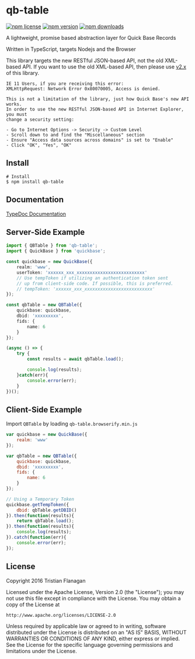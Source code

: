 qb-table
========

[![npm license](https://img.shields.io/npm/l/qb-table.svg)](https://www.npmjs.com/package/qb-table) [![npm version](https://img.shields.io/npm/v/qb-table.svg)](https://www.npmjs.com/package/qb-table) [![npm downloads](https://img.shields.io/npm/dm/qb-table.svg)](https://www.npmjs.com/package/qb-table)

A lightweight, promise based abstraction layer for Quick Base Records

Written in TypeScript, targets Nodejs and the Browser

This library targets the new RESTful JSON-based API, not the old XML-based API. If you want to use the old XML-based API, then please use [v2.x](https://github.com/tflanagan/node-qb-table/tree/v2.x/) of this library.

```
IE 11 Users, if you are receiving this error:
XMLHttpRequest: Network Error 0x80070005, Access is denied.

This is not a limitation of the library, just how Quick Base's new API works.
In order to use the new RESTful JSON-based API in Internet Explorer, you must
change a security setting:

- Go to Internet Options -> Security -> Custom Level
- Scroll down to and find the "Miscellaneous" section
- Ensure "Access data sources across domains" is set to "Enable"
- Click "OK", "Yes", "OK"
```

Install
-------
```
# Install
$ npm install qb-table
```

Documentation
-------------

[TypeDoc Documentation](https://tflanagan.github.io/node-qb-table/)

Server-Side Example
-------------------
```typescript
import { QBTable } from 'qb-table';
import { QuickBase } from 'quickbase';

const quickbase = new QuickBase({
    realm: 'www',
    userToken: 'xxxxxx_xxx_xxxxxxxxxxxxxxxxxxxxxxxxxx'
    // Use tempToken if utilizing an authentication token sent
    // up from client-side code. If possible, this is preferred.
    // tempToken: 'xxxxxx_xxx_xxxxxxxxxxxxxxxxxxxxxxxxxx'
});

const qbTable = new QBTable({
	quickbase: quickbase,
	dbid: 'xxxxxxxxx',
    fids: {
        name: 6
    }
});

(async () => {
    try {
        const results = await qbTable.load();

        console.log(results);
    }catch(err){
        console.error(err);
    }
})();
```

Client-Side Example
-------------------
Import `QBTable` by loading `qb-table.browserify.min.js`

```javascript
var quickbase = new QuickBase({
    realm: 'www'
});

var qbTable = new QBTable({
	quickbase: quickbase,
    dbid: 'xxxxxxxxx',
    fids: {
        name: 6
    }
});

// Using a Temporary Token
quickbase.getTempToken({
    dbid: qbTable.getDBID()
}).then(function(results){
    return qbTable.load();
}).then(function(results){
    console.log(results);
}).catch(function(err){
    console.error(err);
});
```

License
-------
Copyright 2016 Tristian Flanagan

Licensed under the Apache License, Version 2.0 (the "License");
you may not use this file except in compliance with the License.
You may obtain a copy of the License at

    http://www.apache.org/licenses/LICENSE-2.0

Unless required by applicable law or agreed to in writing, software
distributed under the License is distributed on an "AS IS" BASIS,
WITHOUT WARRANTIES OR CONDITIONS OF ANY KIND, either express or implied.
See the License for the specific language governing permissions and
limitations under the License.
